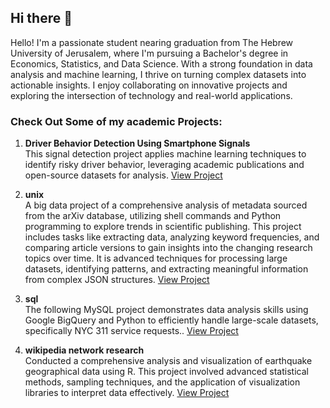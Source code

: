 ## Hi there 👋
Hello! I'm a passionate student nearing graduation from The Hebrew University of Jerusalem, where I'm pursuing a Bachelor's degree in Economics, Statistics, and Data Science. With a strong foundation in data analysis and machine learning, I thrive on turning complex datasets into actionable insights. I enjoy collaborating on innovative projects and exploring the intersection of technology and real-world applications.
### Check Out Some of my academic Projects:

1. **Driver Behavior Detection Using Smartphone Signals**  
   This signal detection project applies machine learning techniques to identify risky driver behavior, leveraging academic publications and open-source datasets for analysis. [View Project](https://github.com/Aviadelr/SignalProcessingAnalysis/blob/main/Final%20Project%20Aviad%20Elron%20Aviv%20Gelfand%20and%20Amit%20Chen_100.pdf)

2. **unix**  
   A big data project of a comprehensive analysis of metadata sourced from the arXiv database, utilizing shell commands and Python programming to explore trends in scientific publishing. This project includes tasks like extracting data, analyzing keyword frequencies, and comparing article versions to gain insights into the changing research topics over time. It is advanced techniques for processing large datasets, identifying patterns, and extracting meaningful information from complex JSON structures.  [View Project](https://github.com/Aviadelr/BigDataAnalysis/blob/main/MidTerm_52002_2022_23_unix.txt)

3. **sql**  
   The following MySQL project demonstrates data analysis skills using Google BigQuery and Python to efficiently handle large-scale datasets, specifically NYC 311 service requests..  [View Project](https://github.com/Aviadelr/BigDataAnalysis/blob/main/MidTerm_52002_2022_23_SQL.ipynb)

4. **wikipedia network research**  
   Conducted a comprehensive analysis and visualization of earthquake geographical data using R. This project involved advanced statistical methods, sampling techniques, and the application of visualization libraries to interpret data effectively.  [View Project](https://github.com/Aviadelr/SignalProcessingAnalysis/blob/main/Final%20Project%20Aviad%20Elron%20Aviv%20Gelfand%20and%20Amit%20Chen_100.pdf)

